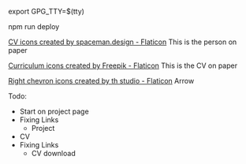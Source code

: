 export GPG_TTY=$(tty)

npm run deploy

<a href="https://www.flaticon.com/free-icons/cv" title="CV icons">CV icons created by spaceman.design - Flaticon</a>
This is the person on paper 

<a href="https://www.flaticon.com/free-icons/curriculum" title="curriculum icons">Curriculum icons created by Freepik - Flaticon</a>
This is the CV on paper 

<a href="https://www.flaticon.com/free-icons/right-chevron" title="right chevron icons">Right chevron icons created by th studio - Flaticon</a>
Arrow

Todo:
- Start on project page 
- Fixing Links 
    * Project
- CV
- Fixing Links 
    * CV download 
